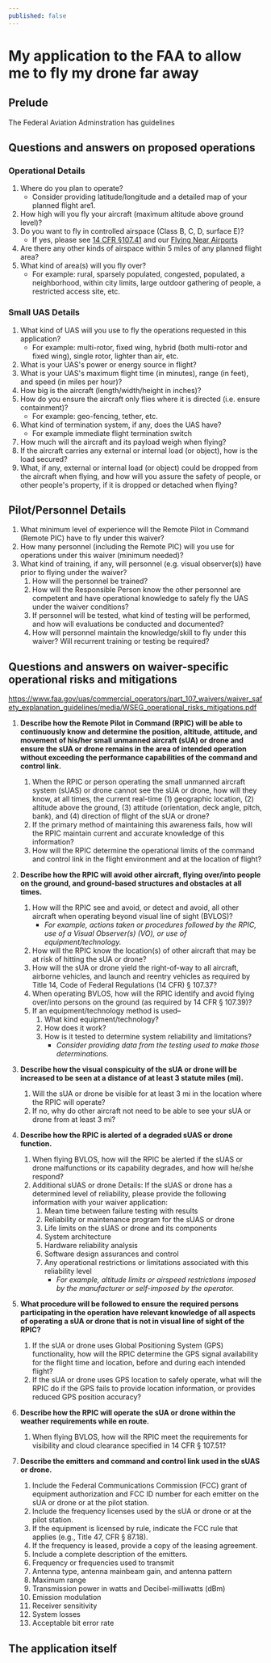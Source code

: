 ```yaml
---
published: false
---
```


# My application to the FAA to allow me to fly my drone far away

## Prelude

The Federal Aviation Adminstration has guidelines

## Questions and answers on proposed operations

### Operational Details

1. Where do you plan to operate?
    - Consider providing latitude/longitude and a detailed map of your planned flight are1.
1. How high will you fly your aircraft (maximum altitude above ground level)?
1. Do you want to fly in controlled airspace (Class B, C, D, surface E)?
    - If yes, please see [14 CFR §107.41](https://www.ecfr.gov/cgi-bin/text-idx?SID=804147500dfd16a3f71bf98f780f06d2&mc=true&node=se14.2.107_141&rgn=div8) and our [Flying Near Airports](/uas/recreational_fliers/where_can_i_fly/airspace_restrictions/flying_near_airports/)
1. Are there any other kinds of airspace within 5 miles of any planned flight area?
1. What kind of area(s) will you fly over?
    - For example: rural, sparsely populated, congested, populated, a neighborhood, within city limits, large outdoor gathering of people, a restricted access site, etc.

### Small UAS Details

1. What kind of UAS will you use to fly the operations requested in this application?
    - For example: multi-rotor, fixed wing, hybrid (both multi-rotor and fixed wing), single rotor, lighter than air, etc.
1. What is your UAS's power or energy source in flight?
1. What is your UAS's maximum flight time (in minutes), range (in feet), and speed (in miles per hour)?
1. How big is the aircraft (length/width/height in inches)?
1. How do you ensure the aircraft only flies where it is directed (i.e. ensure containment)?
    - For example: geo-fencing, tether, etc.
1. What kind of termination system, if any, does the UAS have?
    - For example immediate flight termination switch
1. How much will the aircraft and its payload weigh when flying?
1. If the aircraft carries any external or internal load (or object), how is the load secured?
1. What, if any, external or internal load (or object) could be dropped from the aircraft when flying, and how will you assure the safety of people, or other people's property, if it is dropped or detached when flying?

## Pilot/Personnel Details

1. What minimum level of experience will the Remote Pilot in Command (Remote <abbr>PIC</abbr>) have to fly under this waiver?
1. How many personnel (including the Remote PIC) will you use for operations under this waiver (minimum needed)?
1. What kind of training, if any, will personnel (e.g. visual observer(s)) have prior to flying under the waiver?
    1. How will the personnel be trained?
    1. How will the Responsible Person know the other personnel are competent and have operational knowledge to safely fly the UAS under the waiver conditions?
    1. If personnel will be tested, what kind of testing will be performed, and how will evaluations be conducted and documented?
    1. How will personnel maintain the knowledge/skill to fly under this waiver? Will recurrent training or testing be required?

## Questions and answers on waiver-specific operational risks and mitigations

https://www.faa.gov/uas/commercial_operators/part_107_waivers/waiver_safety_explanation_guidelines/media/WSEG_operational_risks_mitigations.pdf

1. **Describe how the Remote Pilot in Command (RPIC) will be able to continuously know and determine the position, altitude, attitude, and movement of his/her small unmanned aircraft (sUA) or drone and ensure the sUA or drone remains in the area of intended operation without exceeding the performance capabilities of the command and control link.**
    1. When the RPIC or person operating the small unmanned aircraft system (sUAS) or drone cannot see the sUA or drone, how will they know, at all times, the current real-time (1) geographic location, (2) altitude above the ground, (3) attitude (orientation, deck angle, pitch, bank), and (4) direction of flight of the sUA or drone?
    1. If the primary method of maintaining this awareness fails, how will the RPIC maintain current and accurate knowledge of this information?
    1. How will the RPIC determine the operational limits of the command and control link in the flight environment and at the location of flight?
1. **Describe how the RPIC will avoid other aircraft, flying over/into people on the ground, and ground-based structures and obstacles at all times.**
    1. How will the RPIC see and avoid, or detect and avoid, all other aircraft when operating beyond visual line of sight (BVLOS)?
        - *For example, actions taken or procedures followed by the RPIC, use of a Visual Observer(s) (VO), or use of equipment/technology.*
    1. How will the RPIC know the location(s) of other aircraft that may be at risk of hitting the sUA or drone?
    1. How will the sUA or drone yield the right-of-way to all aircraft, airborne vehicles, and launch and reentry vehicles as required by Title 14, Code of Federal Regulations (14 CFR) § 107.37?
    1. When operating BVLOS, how will the RPIC identify and avoid flying over/into persons on the ground (as required by 14 CFR § 107.39)?
    1. If an equipment/technology method is used–
        1. What kind equipment/technology?
        1. How does it work?
        1. How is it tested to determine system reliability and limitations?
            - *Consider providing data from the testing used to make those determinations.*
1. **Describe how the visual conspicuity of the sUA or drone will be increased to be seen at a distance of at least 3 statute miles (mi).**
    1. Will the sUA or drone be visible for at least 3 mi in the location where the RPIC will operate?
    1. If no, why do other aircraft not need to be able to see your sUA or drone from at least 3 mi?
1. **Describe how the RPIC is alerted of a degraded sUAS or drone function.**
    1. When flying BVLOS, how will the RPIC be alerted if the sUAS or drone malfunctions or its capability degrades, and how will he/she respond?
    1. Additional sUAS or drone Details: If the sUAS or drone has a determined level of reliability, please provide the following information with your waiver application:
        1. Mean time between failure testing with results
        1. Reliability or maintenance program for the sUAS or drone
        1. Life limits on the sUAS or drone and its components
        1. System architecture
        1. Hardware reliability analysis
        1. Software design assurances and control
        1. Any operational restrictions or limitations associated with this reliability level
            - *For example, altitude limits or airspeed restrictions imposed by the manufacturer or self-imposed by the operator.*

1. **What procedure will be followed to ensure the required persons participating in the operation have relevant knowledge of all aspects of operating a sUA or drone that is not in visual line of sight of the RPIC?**
    1. If the sUA or drone uses Global Positioning System (GPS) functionality, how will the RPIC determine the GPS signal availability for the flight time and location, before and during each intended flight?
    1. If the sUA or drone uses GPS location to safely operate, what will the RPIC do if the GPS fails to provide location information, or provides reduced GPS position accuracy?
1. **Describe how the RPIC will operate the sUA or drone within the weather requirements while en route.**
    1. When flying BVLOS, how will the RPIC meet the requirements for visibility and cloud clearance specified in 14 CFR § 107.51?
1. **Describe the emitters and command and control link used in the sUAS or drone.**
    1. Include the Federal Communications Commission (FCC) grant of equipment authorization and FCC ID number for each emitter on the sUA or drone or at the pilot station.
    1. Include the frequency licenses used by the sUA or drone or at the pilot station.
    1. If the equipment is licensed by rule, indicate the FCC rule that applies (e.g., Title 47, CFR § 87.18).
    1. If the frequency is leased, provide a copy of the leasing agreement.
    1. Include a complete description of the emitters.
    1. Frequency or frequencies used to transmit
    1. Antenna type, antenna mainbeam gain, and antenna pattern
    1. Maximum range
    1. Transmission power in watts and Decibel-milliwatts (dBm)
    1. Emission modulation
    1. Receiver sensitivity
    1. System losses
    1. Acceptable bit error rate

## The application itself
